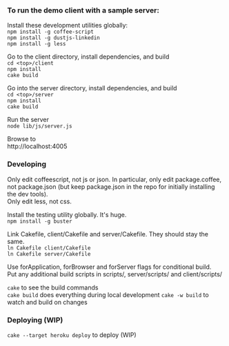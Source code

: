 


### To run the demo client with a sample server:

Install these development utilities globally:  
`npm install -g coffee-script`  
`npm install -g dustjs-linkedin`  
`npm install -g less`  

Go to the client directory, install dependencies, and build  
`cd <top>/client`  
`npm install`  
`cake build`

Go into the server directory, install dependencies, and build  
`cd <top>/server`  
`npm install`  
`cake build`  

Run the server  
`node lib/js/server.js`  

Browse to  
http://localhost:4005  



### Developing

Only edit coffeescript, not js or json. 
In particular, only edit package.coffee, not package.json (but keep package.json in the repo for initially installing the dev tools).  
Only edit less, not css.  

Install the testing utility globally. It's huge.   
`npm install -g buster`  

Link Cakefile, client/Cakefile and server/Cakefile. They should stay the same.  
`ln Cakefile client/Cakefile`  
`ln Cakefile server/Cakefile`  

Use forApplication, forBrowser and forServer flags for conditional build.  
Put any additional build scripts in scripts/, server/scripts/ and client/scripts/  

`cake` to see the build commands  
`cake build` does everything during local development
`cake -w build` to watch and build on changes  



### Deploying (WIP)
`cake --target heroku deploy` to deploy (WIP)

